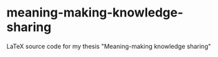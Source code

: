 # meaning-making-knowledge-sharing
LaTeX source code for my thesis "Meaning-making knowledge sharing"
